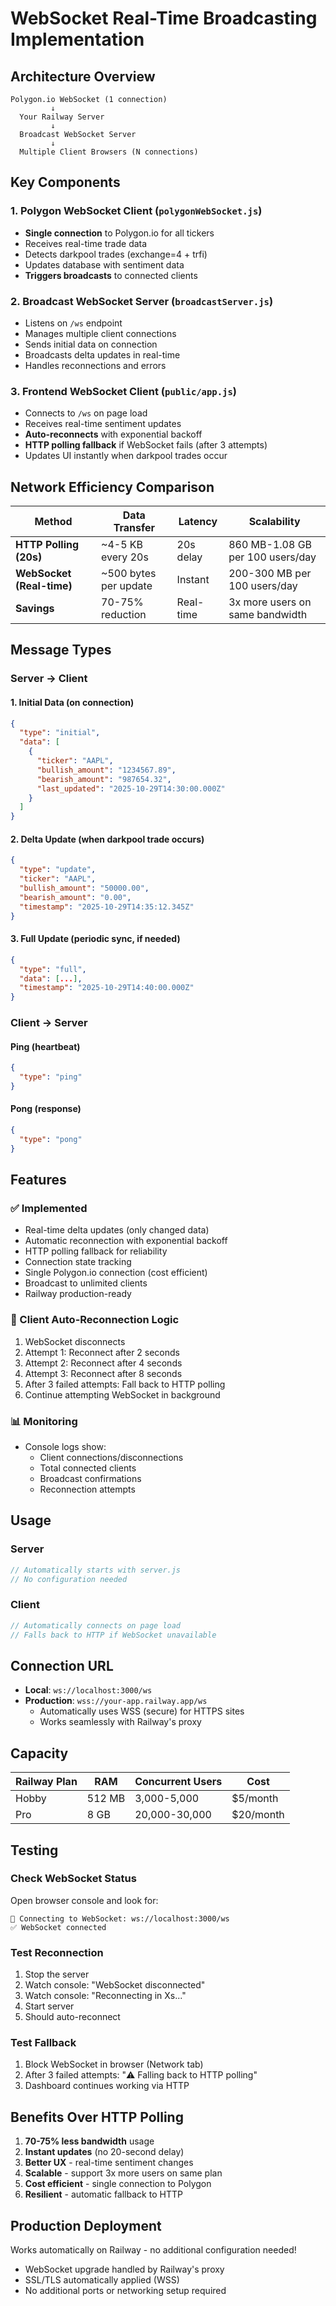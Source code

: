 # WebSocket Real-Time Broadcasting Implementation

## Architecture Overview

```
Polygon.io WebSocket (1 connection)
         ↓
  Your Railway Server
         ↓
  Broadcast WebSocket Server
         ↓
  Multiple Client Browsers (N connections)
```

## Key Components

### 1. Polygon WebSocket Client (`polygonWebSocket.js`)
- **Single connection** to Polygon.io for all tickers
- Receives real-time trade data
- Detects darkpool trades (exchange=4 + trfi)
- Updates database with sentiment data
- **Triggers broadcasts** to connected clients

### 2. Broadcast WebSocket Server (`broadcastServer.js`)
- Listens on `/ws` endpoint
- Manages multiple client connections
- Sends initial data on connection
- Broadcasts delta updates in real-time
- Handles reconnections and errors

### 3. Frontend WebSocket Client (`public/app.js`)
- Connects to `/ws` on page load
- Receives real-time sentiment updates
- **Auto-reconnects** with exponential backoff
- **HTTP polling fallback** if WebSocket fails (after 3 attempts)
- Updates UI instantly when darkpool trades occur

## Network Efficiency Comparison

| Method | Data Transfer | Latency | Scalability |
|--------|--------------|---------|-------------|
| **HTTP Polling (20s)** | ~4-5 KB every 20s | 20s delay | 860 MB-1.08 GB per 100 users/day |
| **WebSocket (Real-time)** | ~500 bytes per update | Instant | 200-300 MB per 100 users/day |
| **Savings** | 70-75% reduction | Real-time | 3x more users on same bandwidth |

## Message Types

### Server → Client

#### 1. Initial Data (on connection)
```json
{
  "type": "initial",
  "data": [
    {
      "ticker": "AAPL",
      "bullish_amount": "1234567.89",
      "bearish_amount": "987654.32",
      "last_updated": "2025-10-29T14:30:00.000Z"
    }
  ]
}
```

#### 2. Delta Update (when darkpool trade occurs)
```json
{
  "type": "update",
  "ticker": "AAPL",
  "bullish_amount": "50000.00",
  "bearish_amount": "0.00",
  "timestamp": "2025-10-29T14:35:12.345Z"
}
```

#### 3. Full Update (periodic sync, if needed)
```json
{
  "type": "full",
  "data": [...],
  "timestamp": "2025-10-29T14:40:00.000Z"
}
```

### Client → Server

#### Ping (heartbeat)
```json
{
  "type": "ping"
}
```

#### Pong (response)
```json
{
  "type": "pong"
}
```

## Features

### ✅ Implemented
- Real-time delta updates (only changed data)
- Automatic reconnection with exponential backoff
- HTTP polling fallback for reliability
- Connection state tracking
- Single Polygon.io connection (cost efficient)
- Broadcast to unlimited clients
- Railway production-ready

### 🔄 Client Auto-Reconnection Logic
1. WebSocket disconnects
2. Attempt 1: Reconnect after 2 seconds
3. Attempt 2: Reconnect after 4 seconds
4. Attempt 3: Reconnect after 8 seconds
5. After 3 failed attempts: Fall back to HTTP polling
6. Continue attempting WebSocket in background

### 📊 Monitoring
- Console logs show:
  - Client connections/disconnections
  - Total connected clients
  - Broadcast confirmations
  - Reconnection attempts

## Usage

### Server
```javascript
// Automatically starts with server.js
// No configuration needed
```

### Client
```javascript
// Automatically connects on page load
// Falls back to HTTP if WebSocket unavailable
```

## Connection URL

- **Local**: `ws://localhost:3000/ws`
- **Production**: `wss://your-app.railway.app/ws`
  - Automatically uses WSS (secure) for HTTPS sites
  - Works seamlessly with Railway's proxy

## Capacity

| Railway Plan | RAM | Concurrent Users | Cost |
|--------------|-----|------------------|------|
| Hobby | 512 MB | 3,000-5,000 | $5/month |
| Pro | 8 GB | 20,000-30,000 | $20/month |

## Testing

### Check WebSocket Status
Open browser console and look for:
```
🔌 Connecting to WebSocket: ws://localhost:3000/ws
✅ WebSocket connected
```

### Test Reconnection
1. Stop the server
2. Watch console: "WebSocket disconnected"
3. Watch console: "Reconnecting in Xs..."
4. Start server
5. Should auto-reconnect

### Test Fallback
1. Block WebSocket in browser (Network tab)
2. After 3 failed attempts: "⚠️ Falling back to HTTP polling"
3. Dashboard continues working via HTTP

## Benefits Over HTTP Polling

1. **70-75% less bandwidth** usage
2. **Instant updates** (no 20-second delay)
3. **Better UX** - real-time sentiment changes
4. **Scalable** - support 3x more users on same plan
5. **Cost efficient** - single connection to Polygon
6. **Resilient** - automatic fallback to HTTP

## Production Deployment

Works automatically on Railway - no additional configuration needed!
- WebSocket upgrade handled by Railway's proxy
- SSL/TLS automatically applied (WSS)
- No additional ports or networking setup required

